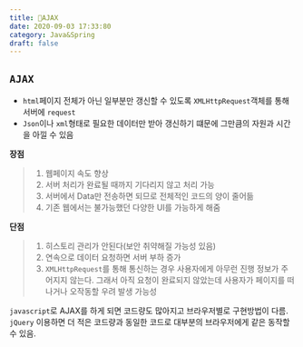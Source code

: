 ```yaml
---
title: 🔌AJAX
date: 2020-09-03 17:33:80
category: Java&Spring
draft: false
---
```


## `AJAX`

- `html`페이지 전체가 아닌 일부분만 갱신할 수 있도록 `XMLHttpRequest`객체를 통해 서버에 `request`
- `Json`이나 `xml`형태로 필요한 데이터만 받아 갱신하기 떄문에 그만큼의 자원과 시간을 아낄 수 있음

**장점**

> 1.  웹페이지 속도 향상
> 2.  서버 처리가 완료될 때까지 기다리지 않고 처리 가능
> 3.  서버에서 Data만 전송하면 되므로 전체적인 코드의 양이 줄어듦
> 4.  기존 웹에서는 불가능했던 다양한 UI를 가능하게 해줌

**단점**

> 1.  히스토리 관리가 안된다(보안 취약해질 가능성 있음)
> 2.  연속으로 데이터 요청하면 서버 부하 증가
> 3.  `XMLHttpRequest`를 통해 통신하는 경우 사용자에게 아무런 진행 정보가 주어지지 않는다. 그래서 아직 요청이 완료되지 않았는데 사용자가 페이지를 떠나거나 오작동할 우려 발생 가능성

`javascript`로 AJAX를 하게 되면 코드량도 많아지고 브라우저별로 구현방법이 다름.
`jQuery` 이용하면 더 적은 코드량과 동일한 코드로 대부분의 브라우저에게 같은 동작할 수 있음.
